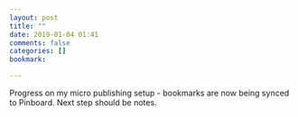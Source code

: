 ```yaml
---
layout: post
title: ""
date: 2019-01-04 01:41
comments: false
categories: []
bookmark: 

---
```

Progress on my micro publishing setup - bookmarks are now being synced to Pinboard. Next step should be notes.
